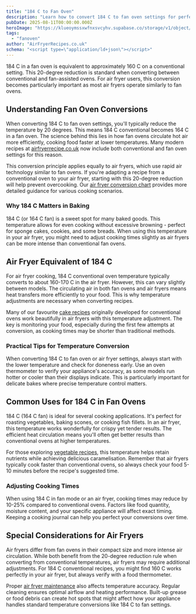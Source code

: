 ```yaml
---
title: "184 C to Fan Oven"
description: "Learn how to convert 184 C to fan oven settings for perfect baking. Includes air fryer equivalents and temperature tips for UK kitchens."
pubDate: 2025-08-11T00:00:00.000Z
heroImage: "https://klueoymssxwfnxsvcyhv.supabase.co/storage/v1/object/public/md/184-c-to-fan-oven-d3ee9264.png"
tags:
  - "fanoven"
author: "AirFryerRecipes.co.uk"
schema: "<script type=\"application/ld+json\"></script>"
---
```


<p>184 C in a fan oven is equivalent to approximately 160 C on a conventional setting. This 20-degree reduction is standard when converting between conventional and fan-assisted ovens. For air fryer users, this conversion becomes particularly important as most air fryers operate similarly to fan ovens.</p>

<h2>Understanding Fan Oven Conversions</h2>
<p>When converting 184 C to fan oven settings, you'll typically reduce the temperature by 20 degrees. This means 184 C conventional becomes 164 C in a fan oven. The science behind this lies in how fan ovens circulate hot air more efficiently, cooking food faster at lower temperatures. Many modern recipes at <a href=https://www.airfryerrecipe.co.uk/>airfryerrecipe.co.uk</a> now include both conventional and fan oven settings for this reason.</p>
<p>This conversion principle applies equally to air fryers, which use rapid air technology similar to fan ovens. If you're adapting a recipe from a conventional oven to your air fryer, starting with this 20-degree reduction will help prevent overcooking. Our <a href=https://www.airfryerrecipe.co.uk/air-fryer-conversion-chart>air fryer conversion chart</a> provides more detailed guidance for various cooking scenarios.</p>

<h3>Why 184 C Matters in Baking</h3>
<p>184 C (or 164 C fan) is a sweet spot for many baked goods. This temperature allows for even cooking without excessive browning - perfect for sponge cakes, cookies, and some breads. When using this temperature in your air fryer, you might need to adjust cooking times slightly as air fryers can be more intense than conventional fan ovens.</p>

<h2>Air Fryer Equivalent of 184 C</h2>
<p>For air fryer cooking, 184 C conventional oven temperature typically converts to about 160-170 C in the air fryer. However, this can vary slightly between models. The circulating air in both fan ovens and air fryers means heat transfers more efficiently to your food. This is why temperature adjustments are necessary when converting recipes.</p>
<p>Many of our favourite <a href=https://www.airfryerrecipe.co.uk/recipe-category/cakes>cake recipes</a> originally developed for conventional ovens work beautifully in air fryers with this temperature adjustment. The key is monitoring your food, especially during the first few attempts at conversion, as cooking times may be shorter than traditional methods.</p>

<h3>Practical Tips for Temperature Conversion</h3>
<p>When converting 184 C to fan oven or air fryer settings, always start with the lower temperature and check for doneness early. Use an oven thermometer to verify your appliance's accuracy, as some models run hotter or cooler than their displays indicate. This is particularly important for delicate bakes where precise temperature control matters.</p>

<h2>Common Uses for 184 C in Fan Ovens</h2>
<p>184 C (164 C fan) is ideal for several cooking applications. It's perfect for roasting vegetables, baking scones, or cooking fish fillets. In an air fryer, this temperature works wonderfully for crispy yet tender results. The efficient heat circulation means you'll often get better results than conventional ovens at higher temperatures.</p>
<p>For those exploring <a href=https://www.airfryerrecipe.co.uk/recipe-category/vegetables>vegetable recipes</a>, this temperature helps retain nutrients while achieving delicious caramelisation. Remember that air fryers typically cook faster than conventional ovens, so always check your food 5-10 minutes before the recipe's suggested time.</p>

<h3>Adjusting Cooking Times</h3>
<p>When using 184 C in fan mode or an air fryer, cooking times may reduce by 10-25% compared to conventional ovens. Factors like food quantity, moisture content, and your specific appliance will affect exact timing. Keeping a cooking journal can help you perfect your conversions over time.</p>

<h2>Special Considerations for Air Fryers</h2>
<p>Air fryers differ from fan ovens in their compact size and more intense air circulation. While both benefit from the 20-degree reduction rule when converting from conventional temperatures, air fryers may require additional adjustments. For 184 C conventional recipes, you might find 160 C works perfectly in your air fryer, but always verify with a food thermometer.</p>
<p>Proper <a href=https://www.airfryerrecipe.co.uk/air-fryer-cleaner>air fryer maintenance</a> also affects temperature accuracy. Regular cleaning ensures optimal airflow and heating performance. Built-up grease or food debris can create hot spots that might affect how your appliance handles standard temperature conversions like 184 C to fan settings.</p>